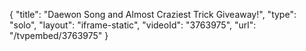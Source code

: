{
    "title": "Daewon Song and Almost Craziest Trick Giveaway!",
    "type": "solo",
    "layout": "iframe-static",
    "videoId": "3763975",
    "url": "\/tvpembed\/3763975"
}